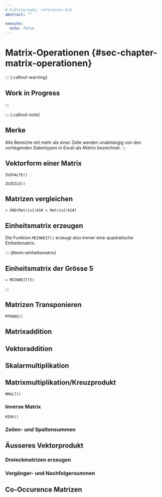 ```yaml
---
# bibliography: references.bib
abstract: ""

execute: 
  echo: false
---
```


# Matrix-Operationen {#sec-chapter-matrix-operationen}

::: {.callout-warning}
## Work in Progress
:::

::: {.callout-note}
## Merke
Alle Bereiche mit mehr als einer Zelle werden unabhängig von den vorliegenden Datentypen in Excel als *Matrix* bezeichnet. 
:::

## Vektorform einer Matrix

`ZUSPALTE()`

`ZUZEILE()`

## Matrizen vergleichen

```
= UND(Matrix1!A1# = Matrix2!A1#)
```

## Einheitsmatrix erzeugen

Die Funktion `MEINHEIT()` erzeugt also immer eine quadratische Einheitsmatrix. 

::: {#exm-einheitsmatrix}
## Einheitsmatrix der Grösse 5
```
= MEINHEIT(5)
```
:::

## Matrizen Transponieren

`MTRANS()`

## Matrixaddition

## Vektoraddition

## Skalarmultiplikation

## Matrixmultiplikation/Kreuzprodukt

`MMULT()`

### Inverse Matrix

`MINV()`

### Zeilen- und Spaltensummen

## Äusseres Vektorprodukt


### Dreieckmatrizen erzeugen

### Vorgänger- und Nachfolgersummen

## Co-Occurence Matrizen
